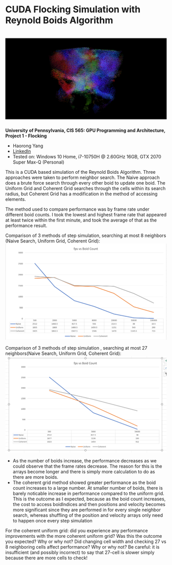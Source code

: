 <h1> CUDA Flocking Simulation with Reynold Boids Algorithm

# ![top](images/top_image.png)

**University of Pennsylvania, CIS 565: GPU Programming and Architecture,
Project 1 - Flocking**
* Haorong Yang
* [LinkedIn](https://www.linkedin.com/in/haorong-henry-yang/)
* Tested on: Windows 10 Home, i7-10750H @ 2.60GHz 16GB, GTX 2070 Super Max-Q (Personal)



This is a CUDA based simulation of the Reynold Boids Algorithm. Three approaches were taken to perform neighbor search.
The Naive approach does a brute force search through every other boid to update one boid.
The Uniform Grid and Coherent Grid searches through the cells within its search radius, 
but Coherent Grid has a modification in the method of accessing elements.

The method used to compare performance was by frame rate under different boid counts.
I took the lowest and highest frame rate that appeared at least twice within the first minute, 
and took the average of that as the performance result.

Comparison of 3 methods of step simulation, searching at most 8 neighbors (Naive Search, Uniform Grid, Coherent Grid):
![chart1](images/fpsGraph8.PNG)

Comparison of 3 methods of step simulation , searching at most 27 neighbors(Naive Search, Uniform Grid, Coherent Grid):
![chart1](images/fpsGraph27.PNG)


* As the number of boids increase, the performance decreases as we could observe that the frame rates decrease. The reason for this is the arrays become longer and there is simply more calculation to do as there are more boids.
* The coherent grid method showed greater performance as the boid count increases to a large number. At smaller number of boids, there is barely noticable increase in performance compared to the uniform grid. This is the outcome as I expected, because as the boid count increases, the cost to access boidIndices and then positions and velocity becomes more significant since they are performed in for every single neighbor search, whereas shuffling of the position and velocity arrays only need to happen once every step simulation

For the coherent uniform grid: did you experience any performance improvements with the more coherent uniform grid? Was this the outcome you expected? Why or why not?
Did changing cell width and checking 27 vs 8 neighboring cells affect performance? Why or why not? Be careful: it is insufficient (and possibly incorrect) to say that 27-cell is slower simply because there are more cells to check!
